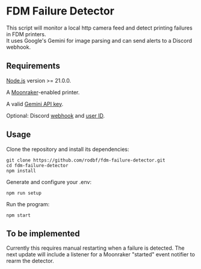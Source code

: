# FDM Failure Detector

This script will monitor a local http camera feed and detect printing failures in FDM printers.\
It uses Google's Gemini for image parsing and can send alerts to a Discord webhook.

## Requirements

[Node.js](https://nodejs.org/en) version >= 21.0.0.

A [Moonraker](https://github.com/Arksine/moonraker)-enabled printer.

A valid [Gemini API key](https://ai.google.dev/gemini-api/docs/api-key).

Optional: Discord [webhook](https://support.discord.com/hc/en-us/articles/228383668-Intro-to-Webhooks) and [user ID](https://support.discord.com/hc/en-us/articles/206346498-Where-can-I-find-my-User-Server-Message-ID).

## Usage

Clone the repository and install its dependencies:

```
git clone https://github.com/rodbf/fdm-failure-detector.git
cd fdm-failure-detector
npm install
```

Generate and configure your .env:

```
npm run setup
```

Run the program:

```
npm start
```

## To be implemented

Currently this requires manual restarting when a failure is detected. The next update will include a listener for a Moonraker "started" event notifier to rearm the detector.
